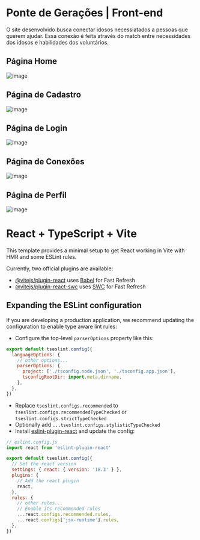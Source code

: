 # Ponte de Gerações | Front-end

O site desenvolvido busca conectar idosos necessiatados a pessoas que querem ajudar. Essa conexão é feita através do match entre necessidades dos idosos e habilidades dos voluntários.

## Página Home

![image](https://github.com/user-attachments/assets/553560df-7ef5-424d-a14c-3bb3eb66072c)

## Página de Cadastro

![image](https://github.com/user-attachments/assets/1f1f21ac-ad5e-4095-b08b-b5c5accdb895)

## Página de Login

![image](https://github.com/user-attachments/assets/1cce19ee-1287-4cb6-b8a3-8092a078f9c1)

## Página de Conexões

![image](https://github.com/user-attachments/assets/20069efb-8f3d-4075-9c0f-5083497aad4a)

## Página de Perfil

![image](https://github.com/user-attachments/assets/94f263f1-d02f-4069-9b49-4aa4a4e5d344)

# React + TypeScript + Vite

This template provides a minimal setup to get React working in Vite with HMR and some ESLint rules.

Currently, two official plugins are available:

- [@vitejs/plugin-react](https://github.com/vitejs/vite-plugin-react/blob/main/packages/plugin-react/README.md) uses [Babel](https://babeljs.io/) for Fast Refresh
- [@vitejs/plugin-react-swc](https://github.com/vitejs/vite-plugin-react-swc) uses [SWC](https://swc.rs/) for Fast Refresh

## Expanding the ESLint configuration

If you are developing a production application, we recommend updating the configuration to enable type aware lint rules:

- Configure the top-level `parserOptions` property like this:

```js
export default tseslint.config({
  languageOptions: {
    // other options...
    parserOptions: {
      project: ['./tsconfig.node.json', './tsconfig.app.json'],
      tsconfigRootDir: import.meta.dirname,
    },
  },
})
```

- Replace `tseslint.configs.recommended` to `tseslint.configs.recommendedTypeChecked` or `tseslint.configs.strictTypeChecked`
- Optionally add `...tseslint.configs.stylisticTypeChecked`
- Install [eslint-plugin-react](https://github.com/jsx-eslint/eslint-plugin-react) and update the config:

```js
// eslint.config.js
import react from 'eslint-plugin-react'

export default tseslint.config({
  // Set the react version
  settings: { react: { version: '18.3' } },
  plugins: {
    // Add the react plugin
    react,
  },
  rules: {
    // other rules...
    // Enable its recommended rules
    ...react.configs.recommended.rules,
    ...react.configs['jsx-runtime'].rules,
  },
})
```
